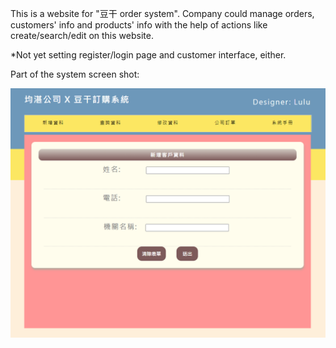 This is a website for "豆干 order system".
Company could manage orders, customers' info and products' info with the help of actions like create/search/edit on this website.

*Not yet setting register/login page and customer interface, either.

Part of the system screen shot:

![image](https://github.com/Shen-KuanLing/Order-system/blob/main/%E6%96%B0%E5%A2%9E%E5%AE%A2%E6%88%B6%E4%BB%8B%E9%9D%A2.PNG)
